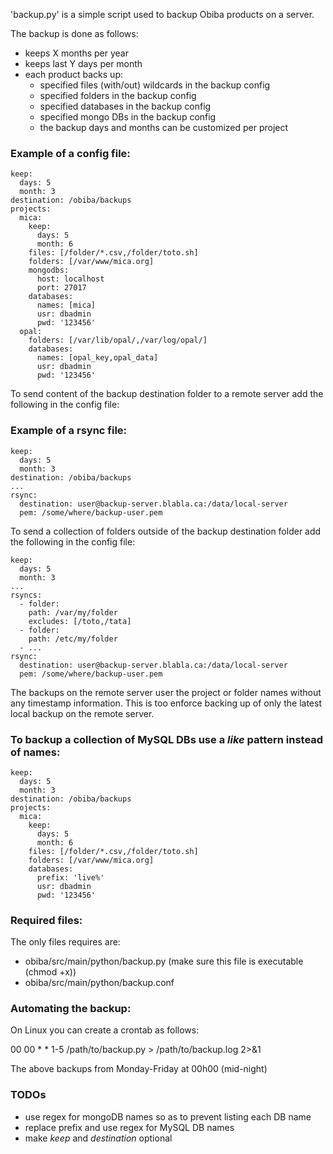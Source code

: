'backup.py' is a simple script used to backup Obiba products on a server.

The backup is done as follows:
* keeps X months per year
* keeps last Y days per month
* each product backs up:
  * specified files (with/out) wildcards in the backup config 
  * specified folders in the backup config
  * specified databases in the backup config
  * specified mongo DBs in the backup config
  * the backup days and months can be customized per project

### Example of a config file:

	keep:
	  days: 5
	  month: 3
	destination: /obiba/backups
	projects:
	  mica:
	    keep:
	      days: 5
	      month: 6
	    files: [/folder/*.csv,/folder/toto.sh]
	    folders: [/var/www/mica.org]
	    mongodbs:
	      host: localhost
	      port: 27017
	    databases:
	      names: [mica]
	      usr: dbadmin
	      pwd: '123456'
	  opal:
	    folders: [/var/lib/opal/,/var/log/opal/]
	    databases:
	      names: [opal_key,opal_data]
	      usr: dbadmin
	      pwd: '123456'

To send content of the backup destination folder to a remote server add the following in the config file:

### Example of a rsync file:

	keep:
	  days: 5
	  month: 3
	destination: /obiba/backups
	...
	rsync:
	  destination: user@backup-server.blabla.ca:/data/local-server
	  pem: /some/where/backup-user.pem
	  


To send a collection of folders outside of the backup destination folder add the following in the config file:

	keep:
	  days: 5
	  month: 3
	...
	rsyncs:
	  - folder:
	    path: /var/my/folder
	    excludes: [/toto,/tata]
	  - folder:
	    path: /etc/my/folder
	  - ...
	rsync:
	  destination: user@backup-server.blabla.ca:/data/local-server
	  pem: /some/where/backup-user.pem

The backups on the remote server user the project or folder names without any timestamp information. This is too enforce backing up of only the latest local backup on the remote server.

### To backup a collection of MySQL DBs use a _like_ pattern instead of names:

	keep:
	  days: 5
	  month: 3
	destination: /obiba/backups
	projects:
	  mica:
	    keep:
	      days: 5
	      month: 6
	    files: [/folder/*.csv,/folder/toto.sh]
	    folders: [/var/www/mica.org]
	    databases:
	      prefix: 'live%'
	      usr: dbadmin
	      pwd: '123456'

### Required files:

The only files requires are:

* obiba/src/main/python/backup.py (make sure this file is executable (chmod +x))
* obiba/src/main/python/backup.conf


### Automating the backup:

On Linux you can create a crontab as follows:

00 00 * * 1-5 /path/to/backup.py > /path/to/backup.log 2>&1

The above backups from Monday-Friday at 00h00 (mid-night)

### TODOs

* use regex for mongoDB names so as to prevent listing each DB name
* replace prefix and use regex for MySQL DB names
* make _keep_ and _destination_ optional
